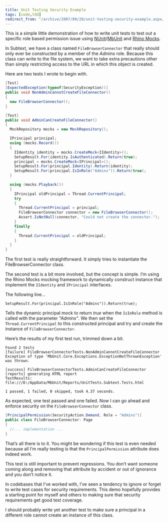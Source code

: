 ```yaml
---
title: Unit Testing Security Example
tags: [code,tdd]
redirect_from: "/archive/2007/09/20/unit-testing-security-example.aspx/"
---
```


This is a simple little demonstration of how to write unit tests to test
out a specific role based permission issue using
[NUnit](http://nunit.com/ "NUnit")/[MbUnit](http://mbunit.com/ "MbUnit")
and [Rhino
Mocks](http://ayende.com/projects/rhino-mocks.aspx "Rhino Mocks mocking framework").

In Subtext, we
have a class named `FileBrowserConnector` that really should only ever
be constructed by a member of the *Admins* role. Because this class can
write to the file system, we want to take extra precautions other than
simply restricting access to the URL in which this object is created.

Here are two tests I wrote to begin with.

```csharp
[Test]
[ExpectedException(typeof(SecurityException))]
public void NonAdminCannotCreateFileConnector()
{
  new FileBrowserConnector();
}

[Test]
public void AdminCanCreateFileConnector()
{
  MockRepository mocks = new MockRepository();

  IPrincipal principal;
  using (mocks.Record())
  {
    IIdentity identity = mocks.CreateMock<IIdentity>();
    SetupResult.For(identity.IsAuthenticated).Return(true);
    principal = mocks.CreateMock<IPrincipal>();
    SetupResult.For(principal.Identity).Return(identity);
    SetupResult.For(principal.IsInRole("Admins")).Return(true);
  }

  using (mocks.Playback())
  {
    IPrincipal oldPrincipal = Thread.CurrentPrincipal;
    try
    {
      Thread.CurrentPrincipal = principal;
      FileBrowserConnector connector = new FileBrowserConnector();
      Assert.IsNotNull(connector, "Could not create the connector.");
    }
    finally
    {
      Thread.CurrentPrincipal = oldPrincipal;
    }
  }
}
```

The first test is really straightforward. It simply tries to instantiate
the FileBrowserConnector class.

The second test is a bit more involved, but the concept is simple. I’m
using the Rhino Mocks mocking framework to dynamically construct
instance that implement the `IIdentity` and `IPrincipal` interfaces.

The following line...

`SetupResult.For(principal.IsInRole("Admins")).Return(true);`

Tells the dynamic principal mock to return *true* when the `IsInRole`
method is called with the parameter *"Admins"*. We then set the
`Thread.CurrentPrincipal` to this constructed principal and try and
create the instance of `FileBrowserConnector`.

Here’s the results of my first test run, trimmed down a bit.

    Found 2 tests
    [failure] FileBrowserConnectorTests.NonAdminCannotCreateFileConnector
    Exception of type 'MbUnit.Core.Exceptions.ExceptionNotThrownException' 
    was thrown. 

    [success] FileBrowserConnectorTests.AdminCanCreateFileConnector
    [reports] generating HTML report
    TestResults: file:///D:/AppData/MbUnit/Reports/UnitTests.Subtext.Tests.html

    1 passed, 1 failed, 0 skipped, took 4.37 seconds.

As expected, one test passed and one failed. Now I can go ahead and
enforce security on the `FileBrowserConnector` class.

```csharp
[PrincipalPermission(SecurityAction.Demand, Role = "Admins")]
public class FileBrowserConnector: Page
{
  //... implementation ...
}
```

That’s all there is to it. You might be wondering if this test is even
needed because all I’m really testing is that the `PrincipalPermission`
attribute does indeed work.

This test is still important to prevent regressions. You don’t want
someone coming along and removing that attribute by accident or out of
ignorance and you don’t notice it.

In codebases that I’ve worked with, I’ve seen a tendency to ignore or
forget to write test cases for security requirements. This demo
hopefully provides a starting point for myself and others to making sure
that security requirements get good test coverage.

I should probably write yet another test to make sure a principal in a
different role cannot create an instance of this class.

